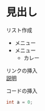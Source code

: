 # 見出し

リスト作成
* メニュー
* メニュー
    * カレー

リンクの挿入  
[説明](https://qiita.com/kamorits/items/6f342da395ad57468ae3)

コードの挿入
```java
int a = 0;
```
